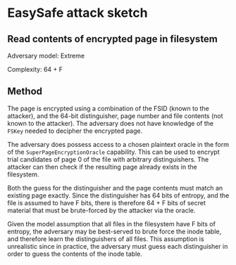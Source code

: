 # EasySafe attack sketch
## Read contents of encrypted page in filesystem

Adversary model: Extreme

Complexity: 64 + F

## Method
The page is encrypted using a combination of the FSID (known to the attacker), and the 64-bit distinguisher, page number and file contents (not known to the attacker). The adversary does not have knowledge of the `FSKey` needed to decipher the encrypted page.

The adversary does possess access to a chosen plaintext oracle in the form of the `SuperPageEncryptionOracle` capability. This can be used to encrypt trial candidates of page 0 of the file with arbitrary distinguishers. The attacker can then check if the resulting page already exists in the filesystem.

Both the guess for the distinguisher and the page contents must match an existing page exactly. Since the distinguisher has 64 bits of entropy, and the file is assumed to have F bits, there is therefore 64 + F bits of secret material that must be brute-forced by the attacker via the oracle.

Given the model assumption that all files in the filesystem have F bits of entropy, the adversary may be best-served to brute force the inode table, and therefore learn the distinguishers of all files. This assumption is unrealistic since in practice, the adversary must guess each distinguisher in order to guess the contents of the inode table.
